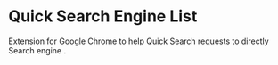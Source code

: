 # Quick Search Engine List
Extension for Google Chrome to help Quick Search requests to directly Search engine . 
